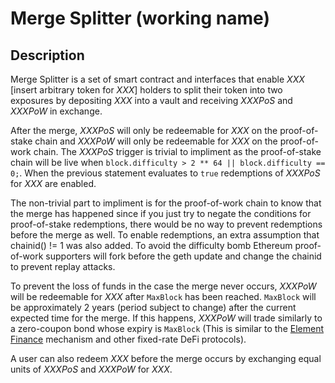 # Merge Splitter (working name)

## Description

Merge Splitter is a set of smart contract and interfaces that enable *XXX* [insert arbitrary token for *XXX*] holders to split their token into two exposures by depositing *XXX* into a vault and receiving *XXXPoS* and *XXXPoW* in exchange.

After the merge, *XXXPoS* will only be redeemable for *XXX* on the proof-of-stake chain and *XXXPoW* will only be redeemable for *XXX* on the proof-of-work chain. The *XXXPoS* trigger is trivial to impliment as the proof-of-stake chain will be live when ```block.difficulty > 2 ** 64 || block.difficulty == 0;```. When the previous statement evaluates to ```true``` redemptions of *XXXPoS* for *XXX* are enabled.

The non-trivial part to impliment is for the proof-of-work chain to know that the merge has happened since if you just try to negate the conditions for proof-of-stake redemptions, there would be no way to prevent redemptions before the merge as well. To enable redemptions, an extra assumption that chainid() != 1 was also added. To avoid the difficulty bomb Ethereum proof-of-work supporters will fork before the geth update and change the chainid to prevent replay attacks.

To prevent the loss of funds in the case the merge never occurs, *XXXPoW* will be redeemable for *XXX* after ```MaxBlock``` has been reached. ```MaxBlock``` will be approximately 2 years (period subject to change) after the current expected time for the merge. If this happens, *XXXPoW* will trade similarly to a zero-coupon bond whose expiry is ```MaxBlock``` (This is similar to the [Element Finance](https://docs.element.fi/) mechanism and other fixed-rate DeFi protocols).

A user can also redeem *XXX* before the merge occurs by exchanging equal units of *XXXPoS* and *XXXPoW* for *XXX*.
